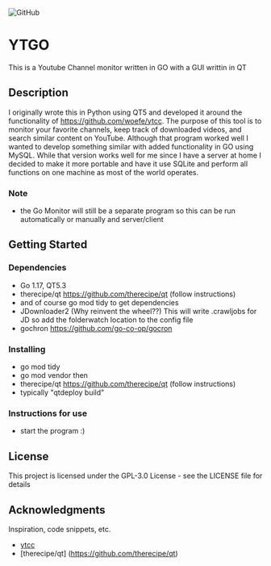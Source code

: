 ![GitHub](https://img.shields.io/badge/license-GPL-blue)

# YTGO

This is a Youtube Channel monitor written in GO with a GUI writtin in QT 

## Description

I originally wrote this in Python using QT5 and developed it around the functionality of https://github.com/woefe/ytcc. The purpose of this tool
is to monitor your favorite channels, keep track of downloaded videos, and search similar content on YouTube.
Although that program worked well I wanted to develop something similar with added functionality in GO using MySQL. While that version works well for me
since I have a server at home I decided to make it more portable and have it use SQLite and perform all functions on one machine as most of the world operates.

### Note
* the Go Monitor will still be a separate program so this can be run automatically or manually and server/client

## Getting Started

### Dependencies

* Go 1.17, QT5.3
* therecipe/qt https://github.com/therecipe/qt (follow instructions)
* and of course go mod tidy to get dependencies 
* JDownloader2 (Why reinvent the wheel??) This will write .crawljobs for JD so add the folderwatch location to the config file
* gochron https://github.com/go-co-op/gocron


### Installing

* go mod tidy
* go mod vendor
  then
* therecipe/qt https://github.com/therecipe/qt (follow instructions)
* typically "qtdeploy build"
  
### Instructions for use
* start the program :)

## License

This project is licensed under the GPL-3.0 License - see the LICENSE file for details

## Acknowledgments

Inspiration, code snippets, etc.
* [ytcc](https://github.com/woefe/ytcc)
* [therecipe/qt] (https://github.com/therecipe/qt)

